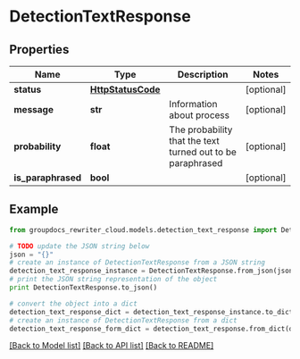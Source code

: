 # DetectionTextResponse


## Properties
Name | Type | Description | Notes
------------ | ------------- | ------------- | -------------
**status** | [**HttpStatusCode**](HttpStatusCode.md) |  | [optional] 
**message** | **str** | Information about process | [optional] 
**probability** | **float** | The probability that the text turned out to be paraphrased | [optional] 
**is_paraphrased** | **bool** |  | [optional] 

## Example

```python
from groupdocs_rewriter_cloud.models.detection_text_response import DetectionTextResponse

# TODO update the JSON string below
json = "{}"
# create an instance of DetectionTextResponse from a JSON string
detection_text_response_instance = DetectionTextResponse.from_json(json)
# print the JSON string representation of the object
print DetectionTextResponse.to_json()

# convert the object into a dict
detection_text_response_dict = detection_text_response_instance.to_dict()
# create an instance of DetectionTextResponse from a dict
detection_text_response_form_dict = detection_text_response.from_dict(detection_text_response_dict)
```
[[Back to Model list]](../README.md#documentation-for-models) [[Back to API list]](../README.md#documentation-for-api-endpoints) [[Back to README]](../README.md)


